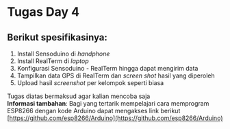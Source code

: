 # Tugas Day 4

## Berikut spesifikasinya:
1. Install Sensoduino di *handphone*
2. Install RealTerm di *laptop*
3. Konfigurasi Sensoduino - RealTerm hingga dapat mengirim data
3. Tampilkan data GPS di RealTerm dan *screen shot* hasil yang diperoleh
4. Upload hasil *screenshot* per kelompok seperti biasa

Tugas diatas bermaksud agar kalian mencoba saja</br  >
**Informasi tambahan**: Bagi yang tertarik mempelajari cara memprogram ESP8266 dengan kode Arduino dapat mengakses link berikut [https://github.com/esp8266/Arduino](https://github.com/esp8266/Arduino)
